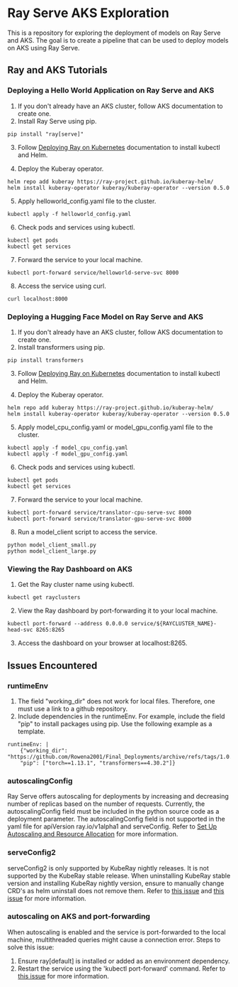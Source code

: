 # Ray Serve AKS Exploration

This is a repository for exploring the deployment of models on Ray Serve and AKS. The goal is to create a pipeline that can be used to deploy models on AKS using Ray Serve. 

## Ray and AKS Tutorials

### Deploying a Hello World Application on Ray Serve and AKS

1. If you don't already have an AKS cluster, follow AKS documentation to create one.
2. Install Ray Serve using pip.
```
pip install "ray[serve]"
```
3. Follow [Deploying Ray on Kubernetes](https://docs.ray.io/en/latest/cluster/kubernetes/getting-started.html#kuberay-quickstart) documentation to install kubectl and Helm.

4. Deploy the Kuberay operator.
```
helm repo add kuberay https://ray-project.github.io/kuberay-helm/
helm install kuberay-operator kuberay/kuberay-operator --version 0.5.0
```

5. Apply helloworld_config.yaml file to the cluster.
```
kubectl apply -f helloworld_config.yaml
```
6. Check pods and services using kubectl.
```
kubectl get pods
kubectl get services
```
7. Forward the service to your local machine.
```
kubectl port-forward service/helloworld-serve-svc 8000
```
8. Access the service using curl.
```
curl localhost:8000
```

### Deploying a Hugging Face Model on Ray Serve and AKS

1. If you don't already have an AKS cluster, follow AKS documentation to create one.
2. Install transformers using pip.
```
pip install transformers
```
3. Follow [Deploying Ray on Kubernetes](https://docs.ray.io/en/latest/cluster/kubernetes/getting-started.html#kuberay-quickstart) documentation to install kubectl and Helm.

4. Deploy the Kuberay operator.
```
helm repo add kuberay https://ray-project.github.io/kuberay-helm/
helm install kuberay-operator kuberay/kuberay-operator --version 0.5.0
```
5. Apply model_cpu_config.yaml or model_gpu_config.yaml file to the cluster.
```
kubectl apply -f model_cpu_config.yaml
kubectl apply -f model_gpu_config.yaml
```
6. Check pods and services using kubectl.
```
kubectl get pods
kubectl get services
```
7. Forward the service to your local machine.
```
kubectl port-forward service/translator-cpu-serve-svc 8000
kubectl port-forward service/translator-gpu-serve-svc 8000
```
8. Run a model_client script to access the service.
```
python model_client_small.py
python model_client_large.py
```

### Viewing the Ray Dashboard on AKS

1. Get the Ray cluster name using kubectl.
```
kubectl get rayclusters
```
2. View the Ray dashboard by port-forwarding it to your local machine.
```
kubectl port-forward --address 0.0.0.0 service/${RAYCLUSTER_NAME}-head-svc 8265:8265 
```
3. Access the dashboard on your browser at localhost:8265.

## Issues Encountered

### runtimeEnv
1. The field "working_dir" does not work for local files. Therefore, one must use a link to a github repository.
2. Include dependencies in the runtimeEnv. For example, include the field "pip" to install packages using pip.
Use the following example as a template.
```
runtimeEnv: |
    {"working_dir": "https://github.com/Rowena2001/Final_Deployments/archive/refs/tags/1.0.zip", 
    "pip": ["torch==1.13.1", "transformers==4.30.2"]}
```

### autoscalingConfig
Ray Serve offers autoscaling for deployments by increasing and decreasing number of replicas based on the number of requests.
Currently, the autoscalingConfig field must be included in the python source code as a deployment parameter.
The autoscalingConfig field is not supported in the yaml file for apiVersion ray.io/v1alpha1 and serveConfig.
Refer to [Set Up Autoscaling and Resource Allocation](https://docs.ray.io/en/master/serve/scaling-and-resource-allocation.html#) for more information.

### serveConfig2
serveConfig2 is only supported by KubeRay nightly releases. It is not supported by the KubeRay stable release.
When uninstalling KubeRay stable version and installing KubeRay nightly version, ensure to manually change CRD's as helm uninstall does not remove them.
Refer to [this issue](https://github.com/ray-project/kuberay/issues/1194) and [this issue](https://github.com/ray-project/kuberay/issues/1216) for more information.

### autoscaling on AKS and port-forwarding
When autoscaling is enabled and the service is port-forwarded to the local machine, multithreaded queries might cause a connection error.
Steps to solve this issue:
1. Ensure ray[default] is installed or added as an environment dependency.
2. Restart the service using the 'kubectl port-forward' command.
Refer to [this issue](https://discuss.ray.io/t/ray-job-submit-errors-on-kubernetes/5449) for more information.